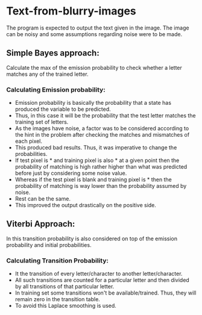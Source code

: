 # Text-from-blurry-images
The program is expected to output the text given in the image. The image can be noisy and some assumptions regarding noise were to be made.
## Simple Bayes approach:
Calculate the max of the emission probability to check whether a letter matches any of the trained letter.
### Calculating Emission probability:
* Emission probability is basically the probability that a state has produced the variable to be predicted.
* Thus, in this case it will be the probability that the test letter matches the training set of letters.
* As the images have noise, a factor was to be considered according to the hint in the problem after checking the matches and mismatches of each pixel.
* This produced bad results. Thus, it was imperative to change the probabilities.
* If test pixel is * and training pixel is also * at a given point then the probability of matching is high rather higher than what was predicted before just by considering some noise value.
* Whereas if the test pixel is blank and training pixel is * then the probability of matching is way lower than the probability assumed by noise.
* Rest can be the same.
* This improved the output drastically on the positive side.

## Viterbi Approach:
In this transition probability is also considered on top of the emission probability and initial probabilities.
### Calculating Transition Probability:
* It the transition of every letter/character to another letter/character.
* All such transitions are counted for a particular letter and then divided by all transitions of that particular letter.
* In training set some transitions won't be available/trained. Thus, they will remain zero in the transition table.
* To avoid this Laplace smoothing is used.
